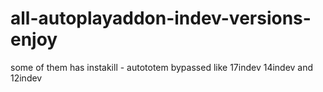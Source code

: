 # all-autoplayaddon-indev-versions-enjoy
some of them has instakill - autototem bypassed like 17indev 14indev and 12indev 

